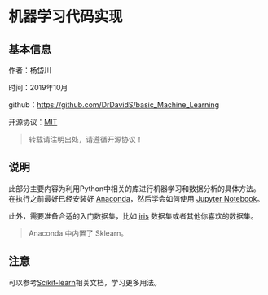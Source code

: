 # 机器学习代码实现

## 基本信息

作者：杨岱川

时间：2019年10月

github：https://github.com/DrDavidS/basic_Machine_Learning

开源协议：[MIT](https://github.com/DrDavidS/basic_Machine_Learning/blob/master/LICENSE)

> 转载请注明出处，请遵循开源协议！

## 说明

此部分主要内容为利用Python中相关的库进行机器学习和数据分析的具体方法。在执行之前最好已经安装好 [Anaconda](https://www.anaconda.com/)，然后学会如何使用 [Jupyter Notebook](https://jupyter.org/)。

此外，需要准备合适的入门数据集，比如 [iris](https://scikit-learn.org/stable/modules/generated/sklearn.datasets.load_iris.html#sklearn.datasets.load_iris) 数据集或者其他你喜欢的数据集。

> Anaconda 中内置了 Sklearn。

## 注意

可以参考[Scikit-learn](https://scikit-learn.org/stable/)相关文档，学习更多用法。
